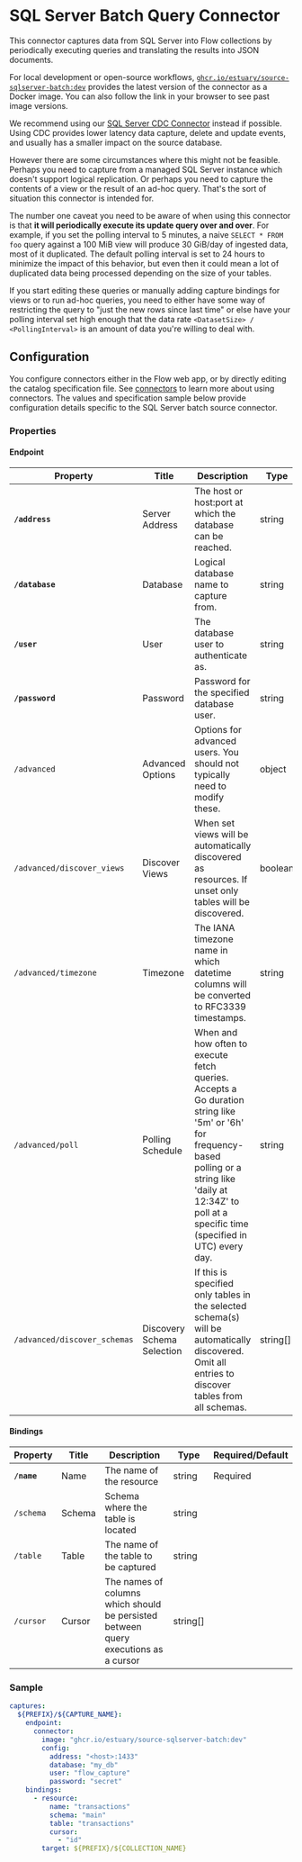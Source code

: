 # SQL Server Batch Query Connector

This connector captures data from SQL Server into Flow collections by periodically
executing queries and translating the results into JSON documents.

For local development or open-source workflows, [`ghcr.io/estuary/source-sqlserver-batch:dev`](https://ghcr.io/estuary/source-sqlserver-batch:dev) provides the latest version of the connector as a Docker image. You can also follow the link in your browser to see past image versions.

We recommend using our [SQL Server CDC Connector](./sqlserver.md) instead
if possible. Using CDC provides lower latency data capture, delete and update events, and usually
has a smaller impact on the source database.

However there are some circumstances where this might not be feasible. Perhaps you need
to capture from a managed SQL Server instance which doesn't support logical replication.
Or perhaps you need to capture the contents of a view or the result of an ad-hoc query.
That's the sort of situation this connector is intended for.

The number one caveat you need to be aware of when using this connector is that **it will
periodically execute its update query over and over**. For example, if you set the polling interval to
5 minutes, a naive `SELECT * FROM foo` query against a 100 MiB view will produce 30 GiB/day
of ingested data, most of it duplicated. The default polling interval is set
to 24 hours to minimize the impact of this behavior, but even then it could mean a lot of
duplicated data being processed depending on the size of your tables.

If you start editing these queries or manually adding capture bindings for views or to run
ad-hoc queries, you need to either have some way of restricting the query to "just the new
rows since last time" or else have your polling interval set high enough that the data rate
`<DatasetSize> / <PollingInterval>` is an amount of data you're willing to deal with.

## Configuration

You configure connectors either in the Flow web app, or by directly editing the catalog specification file.
See [connectors](/concepts/connectors.md#using-connectors) to learn more about using connectors. The values and specification sample below provide configuration details specific to the SQL Server batch source connector.

### Properties

#### Endpoint

| Property | Title | Description | Type | Required/Default |
| --- | --- | --- | --- | --- |
| **`/address`** | Server Address | The host or host:port at which the database can be reached. | string | Required |
| **`/database`** | Database | Logical database name to capture from. | string | Required |
| **`/user`** | User | The database user to authenticate as. | string | Required, `"flow_capture"` |
| **`/password`** | Password | Password for the specified database user. | string | Required |
| `/advanced` | Advanced Options | Options for advanced users. You should not typically need to modify these. | object |  |
| `/advanced/discover_views` | Discover Views | When set views will be automatically discovered as resources. If unset only tables will be discovered. | boolean | `false` |
| `/advanced/timezone` | Timezone | The IANA timezone name in which datetime columns will be converted to RFC3339 timestamps. | string | `UTC` |
| `/advanced/poll` | Polling Schedule | When and how often to execute fetch queries. Accepts a Go duration string like '5m' or '6h' for frequency-based polling or a string like 'daily at 12:34Z' to poll at a specific time (specified in UTC) every day. | string | `24h` |
| `/advanced/discover_schemas` | Discovery Schema Selection | If this is specified only tables in the selected schema(s) will be automatically discovered. Omit all entries to discover tables from all schemas. | string[] |  |

#### Bindings

| Property | Title | Description | Type | Required/Default |
| --- | --- | --- | --- | --- |
| **`/name`** | Name | The name of the resource | string | Required |
| `/schema` | Schema | Schema where the table is located | string |  |
| `/table` | Table | The name of the table to be captured | string |  |
| `/cursor` | Cursor | The names of columns which should be persisted between query executions as a cursor | string[] |  |

### Sample

```yaml
captures:
  ${PREFIX}/${CAPTURE_NAME}:
    endpoint:
      connector:
        image: "ghcr.io/estuary/source-sqlserver-batch:dev"
        config:
          address: "<host>:1433"
          database: "my_db"
          user: "flow_capture"
          password: "secret"
    bindings:
      - resource:
          name: "transactions"
          schema: "main"
          table: "transactions"
          cursor:
            - "id"
        target: ${PREFIX}/${COLLECTION_NAME}
```
